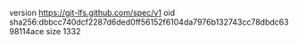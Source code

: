version https://git-lfs.github.com/spec/v1
oid sha256:dbbcc740dcf2287d6ded0ff56152f6104da7976b132743cc78dbdc6398114ace
size 1332
